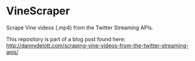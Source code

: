 VineScraper
===========

Scrape Vine videos (.mp4) from the Twitter Streaming APIs.

This repository is part of a blog post found here: http://dannydelott.com/scraping-vine-videos-from-the-twitter-streaming-apis/

